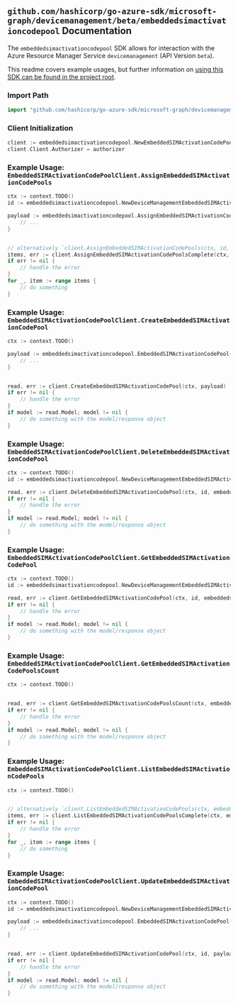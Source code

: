 
## `github.com/hashicorp/go-azure-sdk/microsoft-graph/devicemanagement/beta/embeddedsimactivationcodepool` Documentation

The `embeddedsimactivationcodepool` SDK allows for interaction with the Azure Resource Manager Service `devicemanagement` (API Version `beta`).

This readme covers example usages, but further information on [using this SDK can be found in the project root](https://github.com/hashicorp/go-azure-sdk/tree/main/docs).

### Import Path

```go
import "github.com/hashicorp/go-azure-sdk/microsoft-graph/devicemanagement/beta/embeddedsimactivationcodepool"
```


### Client Initialization

```go
client := embeddedsimactivationcodepool.NewEmbeddedSIMActivationCodePoolClientWithBaseURI("https://management.azure.com")
client.Client.Authorizer = authorizer
```


### Example Usage: `EmbeddedSIMActivationCodePoolClient.AssignEmbeddedSIMActivationCodePools`

```go
ctx := context.TODO()
id := embeddedsimactivationcodepool.NewDeviceManagementEmbeddedSIMActivationCodePoolID("embeddedSIMActivationCodePoolIdValue")

payload := embeddedsimactivationcodepool.AssignEmbeddedSIMActivationCodePoolsRequest{
	// ...
}


// alternatively `client.AssignEmbeddedSIMActivationCodePools(ctx, id, payload, embeddedsimactivationcodepool.DefaultAssignEmbeddedSIMActivationCodePoolsOperationOptions())` can be used to do batched pagination
items, err := client.AssignEmbeddedSIMActivationCodePoolsComplete(ctx, id, payload, embeddedsimactivationcodepool.DefaultAssignEmbeddedSIMActivationCodePoolsOperationOptions())
if err != nil {
	// handle the error
}
for _, item := range items {
	// do something
}
```


### Example Usage: `EmbeddedSIMActivationCodePoolClient.CreateEmbeddedSIMActivationCodePool`

```go
ctx := context.TODO()

payload := embeddedsimactivationcodepool.EmbeddedSIMActivationCodePool{
	// ...
}


read, err := client.CreateEmbeddedSIMActivationCodePool(ctx, payload)
if err != nil {
	// handle the error
}
if model := read.Model; model != nil {
	// do something with the model/response object
}
```


### Example Usage: `EmbeddedSIMActivationCodePoolClient.DeleteEmbeddedSIMActivationCodePool`

```go
ctx := context.TODO()
id := embeddedsimactivationcodepool.NewDeviceManagementEmbeddedSIMActivationCodePoolID("embeddedSIMActivationCodePoolIdValue")

read, err := client.DeleteEmbeddedSIMActivationCodePool(ctx, id, embeddedsimactivationcodepool.DefaultDeleteEmbeddedSIMActivationCodePoolOperationOptions())
if err != nil {
	// handle the error
}
if model := read.Model; model != nil {
	// do something with the model/response object
}
```


### Example Usage: `EmbeddedSIMActivationCodePoolClient.GetEmbeddedSIMActivationCodePool`

```go
ctx := context.TODO()
id := embeddedsimactivationcodepool.NewDeviceManagementEmbeddedSIMActivationCodePoolID("embeddedSIMActivationCodePoolIdValue")

read, err := client.GetEmbeddedSIMActivationCodePool(ctx, id, embeddedsimactivationcodepool.DefaultGetEmbeddedSIMActivationCodePoolOperationOptions())
if err != nil {
	// handle the error
}
if model := read.Model; model != nil {
	// do something with the model/response object
}
```


### Example Usage: `EmbeddedSIMActivationCodePoolClient.GetEmbeddedSIMActivationCodePoolsCount`

```go
ctx := context.TODO()


read, err := client.GetEmbeddedSIMActivationCodePoolsCount(ctx, embeddedsimactivationcodepool.DefaultGetEmbeddedSIMActivationCodePoolsCountOperationOptions())
if err != nil {
	// handle the error
}
if model := read.Model; model != nil {
	// do something with the model/response object
}
```


### Example Usage: `EmbeddedSIMActivationCodePoolClient.ListEmbeddedSIMActivationCodePools`

```go
ctx := context.TODO()


// alternatively `client.ListEmbeddedSIMActivationCodePools(ctx, embeddedsimactivationcodepool.DefaultListEmbeddedSIMActivationCodePoolsOperationOptions())` can be used to do batched pagination
items, err := client.ListEmbeddedSIMActivationCodePoolsComplete(ctx, embeddedsimactivationcodepool.DefaultListEmbeddedSIMActivationCodePoolsOperationOptions())
if err != nil {
	// handle the error
}
for _, item := range items {
	// do something
}
```


### Example Usage: `EmbeddedSIMActivationCodePoolClient.UpdateEmbeddedSIMActivationCodePool`

```go
ctx := context.TODO()
id := embeddedsimactivationcodepool.NewDeviceManagementEmbeddedSIMActivationCodePoolID("embeddedSIMActivationCodePoolIdValue")

payload := embeddedsimactivationcodepool.EmbeddedSIMActivationCodePool{
	// ...
}


read, err := client.UpdateEmbeddedSIMActivationCodePool(ctx, id, payload)
if err != nil {
	// handle the error
}
if model := read.Model; model != nil {
	// do something with the model/response object
}
```
